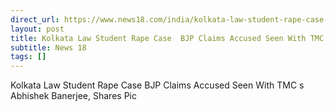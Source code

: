 ```yaml
---
direct_url: https://www.news18.com/india/kolkata-law-student-rape-case-bjp-claims-accused-seen-with-tmcs-abhishek-banerjee-shares-pic-ws-kl-9409170.html
layout: post
title: Kolkata Law Student Rape Case  BJP Claims Accused Seen With TMC s Abhishek Banerjee, Shares Pic
subtitle: News 18
tags: []
---
```


Kolkata Law Student Rape Case  BJP Claims Accused Seen With TMC s Abhishek Banerjee, Shares Pic
